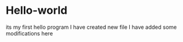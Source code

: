 # Hello-world
its my first hello program
I have created new file
I have added some modifications here 
